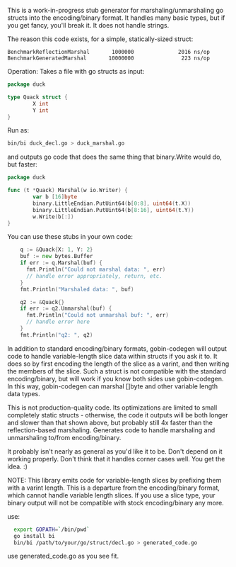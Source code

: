 This is a work-in-progress stub generator for marshaling/unmarshaling go structs into the encoding/binary format. It handles many basic types, but if you get fancy, you'll break it. It does not handle strings.

The reason this code exists, for a simple, statically-sized struct:

```
BenchmarkReflectionMarshal       1000000              2016 ns/op
BenchmarkGeneratedMarshal       10000000               223 ns/op
```

Operation: Takes a file with go structs as input:

```go
package duck

type Quack struct {
        X int
        Y int
}
```

Run as:

```sh
bin/bi duck_decl.go > duck_marshal.go
```
and outputs go code that does the same thing that binary.Write would do, but faster:

```go
package duck

func (t *Quack) Marshal(w io.Writer) {
        var b [16]byte
        binary.LittleEndian.PutUint64(b[0:8], uint64(t.X))
        binary.LittleEndian.PutUint64(b[8:16], uint64(t.Y))
        w.Write(b[:])
}
```
You can use these stubs in your own code:

```go
    q := &Quack{X: 1, Y: 2}
    buf := new bytes.Buffer
    if err := q.Marshal(buf) {
      fmt.Println("Could not marshal data: ", err)
      // handle error appropriately, return, etc.
    }
    fmt.Println("Marshaled data: ", buf)

    q2 := &Quack{}
    if err := q2.Unmarshal(buf) {
      fmt.Println("Could not unmarshal buf: ", err)
      // handle error here
    }
    fmt.Println("q2: ", q2)
```
In addition to standard encoding/binary formats, gobin-codegen will output code to handle variable-length slice data within structs if you ask it to. It does so by first encoding the length of the slice as a varint, and then writing the members of the slice. Such a struct is not compatible with the standard encoding/binary, but will work if you know both sides use gobin-codegen. In this way, gobin-codegen can marshal []byte and other variable length data types.

This is not production-quality code. Its optimizations are limited to small completely static structs - otherwise, the code it outputs will be both longer and slower than that shown above, but probably still 4x faster than the reflection-based marshaling.
Generates code to handle marshaling and unmarshaling to/from 
encoding/binary.

It probably isn't nearly as general as you'd like it to be.
Don't depend on it working properly.  Don't think that it
handles corner cases well.  You get the idea. :)

NOTE:  This library emits code for variable-length slices
by prefixing them with a varint length.  This is a departure
from the encoding/binary format, which cannot handle variable
length slices.  If you use a slice type, your binary output
will not be compatible with stock encoding/binary any more.

use:
```sh
  export GOPATH=`/bin/pwd`
  go install bi
  bin/bi /path/to/your/go/struct/decl.go > generated_code.go
```

  use generated_code.go as you see fit.
